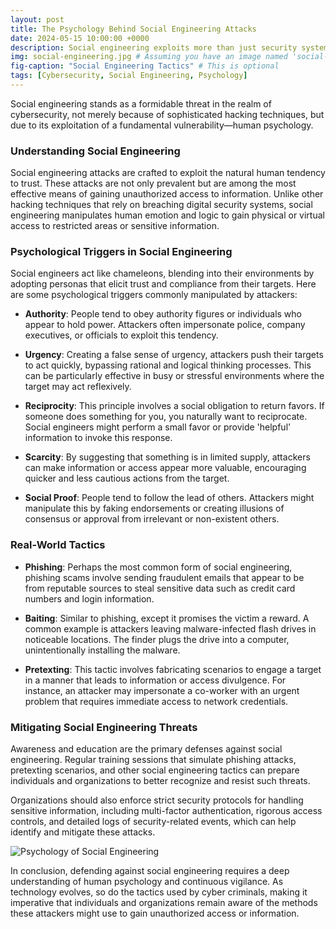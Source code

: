 ```yaml
---
layout: post
title: The Psychology Behind Social Engineering Attacks
date: 2024-05-15 10:00:00 +0000
description: Social engineering exploits more than just security systems – it manipulates human psychology. Explore how social engineers use psychological tactics to breach even the most secure environments.
img: social-engineering.jpg # Assuming you have an image named 'social-engineering.jpg' in your assets/img directory
fig-caption: "Social Engineering Tactics" # This is optional
tags: [Cybersecurity, Social Engineering, Psychology]
---
```

Social engineering stands as a formidable threat in the realm of cybersecurity, not merely because of sophisticated hacking techniques, but due to its exploitation of a fundamental vulnerability—human psychology. 

### Understanding Social Engineering

Social engineering attacks are crafted to exploit the natural human tendency to trust. These attacks are not only prevalent but are among the most effective means of gaining unauthorized access to information. Unlike other hacking techniques that rely on breaching digital security systems, social engineering manipulates human emotion and logic to gain physical or virtual access to restricted areas or sensitive information.

### Psychological Triggers in Social Engineering

Social engineers act like chameleons, blending into their environments by adopting personas that elicit trust and compliance from their targets. Here are some psychological triggers commonly manipulated by attackers:

- **Authority**: People tend to obey authority figures or individuals who appear to hold power. Attackers often impersonate police, company executives, or officials to exploit this tendency.
  
- **Urgency**: Creating a false sense of urgency, attackers push their targets to act quickly, bypassing rational and logical thinking processes. This can be particularly effective in busy or stressful environments where the target may act reflexively.

- **Reciprocity**: This principle involves a social obligation to return favors. If someone does something for you, you naturally want to reciprocate. Social engineers might perform a small favor or provide 'helpful' information to invoke this response.

- **Scarcity**: By suggesting that something is in limited supply, attackers can make information or access appear more valuable, encouraging quicker and less cautious actions from the target.

- **Social Proof**: People tend to follow the lead of others. Attackers might manipulate this by faking endorsements or creating illusions of consensus or approval from irrelevant or non-existent others.

### Real-World Tactics

- **Phishing**: Perhaps the most common form of social engineering, phishing scams involve sending fraudulent emails that appear to be from reputable sources to steal sensitive data such as credit card numbers and login information.
  
- **Baiting**: Similar to phishing, except it promises the victim a reward. A common example is attackers leaving malware-infected flash drives in noticeable locations. The finder plugs the drive into a computer, unintentionally installing the malware.

- **Pretexting**: This tactic involves fabricating scenarios to engage a target in a manner that leads to information or access divulgence. For instance, an attacker may impersonate a co-worker with an urgent problem that requires immediate access to network credentials.

### Mitigating Social Engineering Threats

Awareness and education are the primary defenses against social engineering. Regular training sessions that simulate phishing attacks, pretexting scenarios, and other social engineering tactics can prepare individuals and organizations to better recognize and resist such threats.

Organizations should also enforce strict security protocols for handling sensitive information, including multi-factor authentication, rigorous access controls, and detailed logs of security-related events, which can help identify and mitigate these attacks.

![Psychology of Social Engineering]({{site.baseurl}}/assets/img/social-engineering.jpg)

In conclusion, defending against social engineering requires a deep understanding of human psychology and continuous vigilance. As technology evolves, so do the tactics used by cyber criminals, making it imperative that individuals and organizations remain aware of the methods these attackers might use to gain unauthorized access or information.
